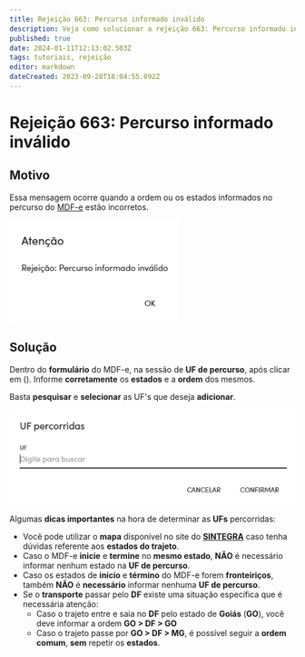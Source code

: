 ```yaml
---
title: Rejeição 663: Percurso informado inválido
description: Veja como solucionar a rejeição 663: Percurso informado inválido no Gweb.
published: true
date: 2024-01-11T12:13:02.503Z
tags: tutoriais, rejeição
editor: markdown
dateCreated: 2023-09-28T18:04:55.092Z
---
```


# Rejeição 663: Percurso informado inválido

## Motivo

Essa mensagem ocorre quando a ordem ou os estados informados no percurso do [MDF-e](/movimentos/mdf-e) estão incorretos.

![Mensagem da rejeição](/tutoriais/rejeicoes/663/msg_rej_663.png)

## Solução

Dentro do **formulário** do MDF-e, na sessão de **UF de percurso**, após clicar em (<span class="mdi mdi-pencil"></span>). Informe **corretamente** os **estados** e a **ordem** dos mesmos.

Basta **pesquisar** e **selecionar** as UF's que deseja **adicionar**.

![Solução para a rejeição 663](/tutoriais/rejeicoes/663/sol_rej_663_1.png)

Algumas **dicas importantes** na hora de determinar as **UFs** percorridas:

- Você pode utilizar o **mapa** disponível no site do [**SINTEGRA**](http://www.sintegra.gov.br/) caso tenha dúvidas referente aos **estados do trajeto**.
- Caso o MDF-e **inicie** e **termine** no **mesmo estado**, **NÃO** é necessário informar nenhum estado na **UF de percurso**.
- Caso os estados de **início** e **término** do MDF-e forem **fronteiriços**, também **NÃO** é **necessário** informar nenhuma **UF de percurso**.
- Se o **transporte** passar pelo **DF** existe uma situação específica que é necessária atenção:
	- Caso o trajeto entre e saia no **DF** pelo estado de **Goiás** (**GO**), você deve informar a ordem **GO > DF > GO**
  - Caso o trajeto passe por **GO > DF > MG**, é possível seguir a **ordem comum**, **sem** repetir os **estados**.

